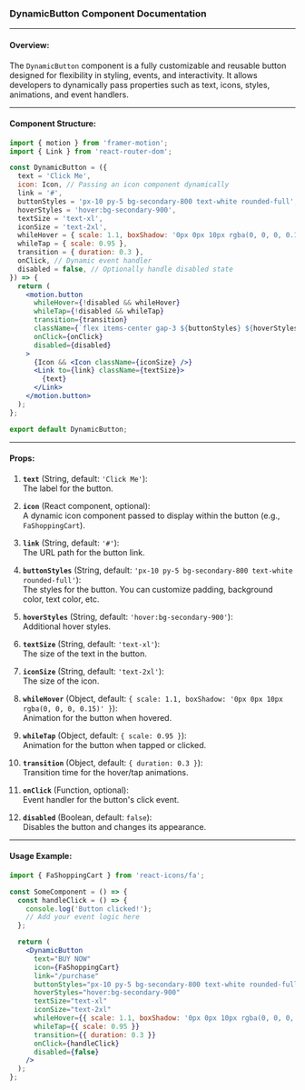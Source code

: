 ### **DynamicButton Component Documentation**

---

#### **Overview:**
The `DynamicButton` component is a fully customizable and reusable button designed for flexibility in styling, events, and interactivity. It allows developers to dynamically pass properties such as text, icons, styles, animations, and event handlers.

---

#### **Component Structure:**

```jsx
import { motion } from 'framer-motion';
import { Link } from 'react-router-dom';

const DynamicButton = ({
  text = 'Click Me',
  icon: Icon, // Passing an icon component dynamically
  link = '#',
  buttonStyles = 'px-10 py-5 bg-secondary-800 text-white rounded-full',
  hoverStyles = 'hover:bg-secondary-900',
  textSize = 'text-xl',
  iconSize = 'text-2xl',
  whileHover = { scale: 1.1, boxShadow: '0px 0px 10px rgba(0, 0, 0, 0.15)' },
  whileTap = { scale: 0.95 },
  transition = { duration: 0.3 },
  onClick, // Dynamic event handler
  disabled = false, // Optionally handle disabled state
}) => {
  return (
    <motion.button
      whileHover={!disabled && whileHover}
      whileTap={!disabled && whileTap}
      transition={transition}
      className={`flex items-center gap-3 ${buttonStyles} ${hoverStyles} shadow-lg ${disabled && 'opacity-50 cursor-not-allowed'}`}
      onClick={onClick}
      disabled={disabled}
    >
      {Icon && <Icon className={iconSize} />}
      <Link to={link} className={textSize}>
        {text}
      </Link>
    </motion.button>
  );
};

export default DynamicButton;
```

---

#### **Props:**

1. **`text`** (String, default: `'Click Me'`):  
   The label for the button.

2. **`icon`** (React component, optional):  
   A dynamic icon component passed to display within the button (e.g., `FaShoppingCart`).

3. **`link`** (String, default: `'#'`):  
   The URL path for the button link.

4. **`buttonStyles`** (String, default: `'px-10 py-5 bg-secondary-800 text-white rounded-full'`):  
   The styles for the button. You can customize padding, background color, text color, etc.

5. **`hoverStyles`** (String, default: `'hover:bg-secondary-900'`):  
   Additional hover styles.

6. **`textSize`** (String, default: `'text-xl'`):  
   The size of the text in the button.

7. **`iconSize`** (String, default: `'text-2xl'`):  
   The size of the icon.

8. **`whileHover`** (Object, default: `{ scale: 1.1, boxShadow: '0px 0px 10px rgba(0, 0, 0, 0.15)' }`):  
   Animation for the button when hovered.

9. **`whileTap`** (Object, default: `{ scale: 0.95 }`):  
   Animation for the button when tapped or clicked.

10. **`transition`** (Object, default: `{ duration: 0.3 }`):  
    Transition time for the hover/tap animations.

11. **`onClick`** (Function, optional):  
    Event handler for the button's click event.

12. **`disabled`** (Boolean, default: `false`):  
    Disables the button and changes its appearance.

---

#### **Usage Example:**

```jsx
import { FaShoppingCart } from 'react-icons/fa';

const SomeComponent = () => {
  const handleClick = () => {
    console.log('Button clicked!');
    // Add your event logic here
  };

  return (
    <DynamicButton
      text="BUY NOW"
      icon={FaShoppingCart}
      link="/purchase"
      buttonStyles="px-10 py-5 bg-secondary-800 text-white rounded-full"
      hoverStyles="hover:bg-secondary-900"
      textSize="text-xl"
      iconSize="text-2xl"
      whileHover={{ scale: 1.1, boxShadow: '0px 0px 10px rgba(0, 0, 0, 0.15)' }}
      whileTap={{ scale: 0.95 }}
      transition={{ duration: 0.3 }}
      onClick={handleClick}
      disabled={false}
    />
  );
};
```
